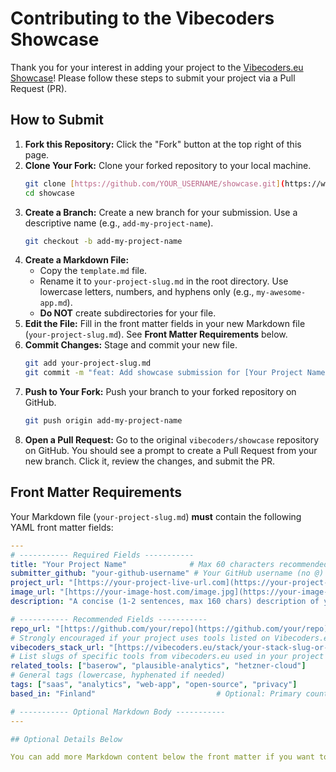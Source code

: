 # Contributing to the Vibecoders Showcase

Thank you for your interest in adding your project to the [Vibecoders.eu Showcase](https://vibecoders.eu/showcase)! Please follow these steps to submit your project via a Pull Request (PR).

## How to Submit

1.  **Fork this Repository:** Click the "Fork" button at the top right of this page.
2.  **Clone Your Fork:** Clone your forked repository to your local machine.
    ```bash
    git clone [https://github.com/YOUR_USERNAME/showcase.git](https://www.google.com/search?q=https://github.com/YOUR_USERNAME/showcase.git)
    cd showcase
    ```
3.  **Create a Branch:** Create a new branch for your submission. Use a descriptive name (e.g., `add-my-project-name`).
    ```bash
    git checkout -b add-my-project-name
    ```
4.  **Create a Markdown File:**
    * Copy the `template.md` file.
    * Rename it to `your-project-slug.md` in the root directory. Use lowercase letters, numbers, and hyphens only (e.g., `my-awesome-app.md`).
    * **Do NOT** create subdirectories for your file.
5.  **Edit the File:** Fill in the front matter fields in your new Markdown file (`your-project-slug.md`). See **Front Matter Requirements** below.
6.  **Commit Changes:** Stage and commit your new file.
    ```bash
    git add your-project-slug.md
    git commit -m "feat: Add showcase submission for [Your Project Name]"
    ```
7.  **Push to Your Fork:** Push your branch to your forked repository on GitHub.
    ```bash
    git push origin add-my-project-name
    ```
8.  **Open a Pull Request:** Go to the original `vibecoders/showcase` repository on GitHub. You should see a prompt to create a Pull Request from your new branch. Click it, review the changes, and submit the PR.

## Front Matter Requirements

Your Markdown file (`your-project-slug.md`) **must** contain the following YAML front matter fields:

```yaml
---
# ----------- Required Fields -----------
title: "Your Project Name"              # Max 60 characters recommended
submitter_github: "your-github-username" # Your GitHub username (no @)
project_url: "[https://your-project-live-url.com](https://your-project-live-url.com)" # Must be a live, accessible URL
image_url: "[https://your-image-host.com/image.jpg](https://your-image-host.com/image.jpg)" # Direct URL to a screenshot/image (see Image Guidelines below)
description: "A concise (1-2 sentences, max 160 chars) description of your project."

# ----------- Recommended Fields -----------
repo_url: "[https://github.com/your/repo](https://github.com/your/repo)"        # Optional: Link to the source code repository
# Strongly encouraged if your project uses tools listed on Vibecoders.eu!
vibecoders_stack_url: "[https://vibecoders.eu/stack/your-stack-slug-or-id](https://vibecoders.eu/stack/your-stack-slug-or-id)"
# List slugs of specific tools from vibecoders.eu used in your project
related_tools: ["baserow", "plausible-analytics", "hetzner-cloud"]
# General tags (lowercase, hyphenated if needed)
tags: ["saas", "analytics", "web-app", "open-source", "privacy"]
based_in: "Finland"                           # Optional: Primary country focus or location

# ----------- Optional Markdown Body -----------
---

## Optional Details Below

You can add more Markdown content below the front matter if you want to provide extra details, but keep it concise. The main focus will be the linked project and the front matter details.

